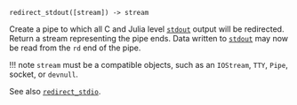 ```
redirect_stdout([stream]) -> stream
```

Create a pipe to which all C and Julia level [`stdout`](@ref) output will be redirected. Return a stream representing the pipe ends. Data written to [`stdout`](@ref) may now be read from the `rd` end of the pipe.

!!! note
    `stream` must be a compatible objects, such as an `IOStream`, `TTY`, `Pipe`, socket, or `devnull`.


See also [`redirect_stdio`](@ref).

